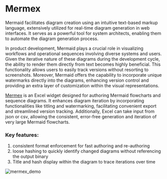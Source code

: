 # Mermex

Mermaid facilitates diagram creation using an intuitive text-based markup language, extensively utilized for real-time diagram generation in web interfaces. It serves as a powerful tool for system architects, enabling them to automate the diagram generation process.

In product development, Mermaid plays a crucial role in visualizing workflows and operational sequences involving diverse systems and users. Given the iterative nature of these diagrams during the development cycle, the ability to render them directly from text becomes highly beneficial. This functionality allows users to easily track versions without resorting to screenshots. Moreover, Mermaid offers the capability to incorporate unique watermarks directly into the diagrams, enhancing version control and providing an extra layer of customization within the visual representations.

[Mermex](https://github.com/pgaljan/mermex) is an Excel widget designed for authoring Mermaid flowcharts and sequence diagrams. It enhances diagram iteration by incorporating functionalities like titling and watermarking, facilitating convenient export and streamlined version tracking.  Additionally, Excel can take input from json or csv, allowing the consistent, error-free generation and iteration of very large Mermaid flowcharts.

### Key features:
1. consistent format enforcement for fast authoring and re-authoring
2. loose hashing to quickly identify changed diagrams without referencing the output binary
3. Title and hash display within the diagram to trace iterations over time

![mermex_demo](https://github.com/pgaljan/blog/assets/11296072/4d8172eb-8e95-4670-88c6-76392bb7e27c)

